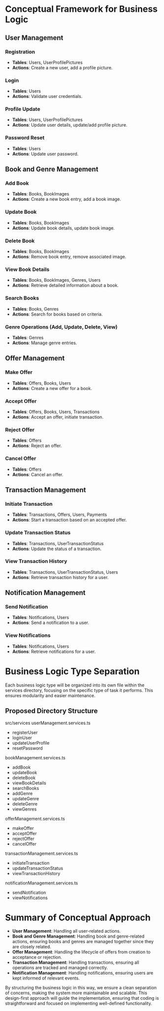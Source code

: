 # Conceptual Framework for Business Logic

## User Management

### Registration
- **Tables**: Users, UserProfilePictures
- **Actions**: Create a new user, add a profile picture.

### Login
- **Tables**: Users
- **Actions**: Validate user credentials.

### Profile Update
- **Tables**: Users, UserProfilePictures
- **Actions**: Update user details, update/add profile picture.

### Password Reset
- **Tables**: Users
- **Actions**: Update user password.

## Book and Genre Management

### Add Book
- **Tables**: Books, BookImages
- **Actions**: Create a new book entry, add a book image.

### Update Book
- **Tables**: Books, BookImages
- **Actions**: Update book details, update book image.

### Delete Book
- **Tables**: Books, BookImages
- **Actions**: Remove book entry, remove associated image.

### View Book Details
- **Tables**: Books, BookImages, Genres, Users
- **Actions**: Retrieve detailed information about a book.

### Search Books
- **Tables**: Books, Genres
- **Actions**: Search for books based on criteria.

### Genre Operations (Add, Update, Delete, View)
- **Tables**: Genres
- **Actions**: Manage genre entries.

## Offer Management

### Make Offer
- **Tables**: Offers, Books, Users
- **Actions**: Create a new offer for a book.

### Accept Offer
- **Tables**: Offers, Books, Users, Transactions
- **Actions**: Accept an offer, initiate transaction.

### Reject Offer
- **Tables**: Offers
- **Actions**: Reject an offer.

### Cancel Offer
- **Tables**: Offers
- **Actions**: Cancel an offer.

## Transaction Management

### Initiate Transaction
- **Tables**: Transactions, Offers, Users, Payments
- **Actions**: Start a transaction based on an accepted offer.

### Update Transaction Status
- **Tables**: Transactions, UserTransactionStatus
- **Actions**: Update the status of a transaction.

### View Transaction History
- **Tables**: Transactions, UserTransactionStatus, Users
- **Actions**: Retrieve transaction history for a user.

## Notification Management

### Send Notification
- **Tables**: Notifications, Users
- **Actions**: Send a notification to a user.

### View Notifications
- **Tables**: Notifications, Users
- **Actions**: Retrieve notifications for a user.

# Business Logic Type Separation

Each business logic type will be organized into its own file within the services directory, focusing on the specific type of task it performs. This ensures modularity and easier maintenance.

## Proposed Directory Structure

src/services
userManagement.services.ts
- registerUser
- loginUser
- updateUserProfile
- resetPassword

bookManagement.services.ts
- addBook
- updateBook
- deleteBook
- viewBookDetails
- searchBooks
- addGenre
- updateGenre
- deleteGenre
- viewGenres

offerManagement.services.ts
- makeOffer
- acceptOffer
- rejectOffer
- cancelOffer

transactionManagement.services.ts
- initiateTransaction
- updateTransactionStatus
- viewTransactionHistory

notificationManagement.services.ts
- sendNotification
- viewNotifications


# Summary of Conceptual Approach

- **User Management**: Handling all user-related actions.
- **Book and Genre Management**: Handling book and genre-related actions, ensuring books and genres are managed together since they are closely related.
- **Offer Management**: Handling the lifecycle of offers from creation to acceptance or rejection.
- **Transaction Management**: Handling transactions, ensuring all operations are tracked and managed correctly.
- **Notification Management**: Handling notifications, ensuring users are kept informed of relevant events.

By structuring the business logic in this way, we ensure a clean separation of concerns, making the system more maintainable and scalable. This design-first approach will guide the implementation, ensuring that coding is straightforward and focused on implementing well-defined functionality.
